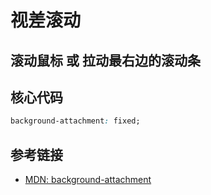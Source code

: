 # 视差滚动

## 滚动鼠标 或 拉动最右边的滚动条

<ParallaxScrolling />

## 核心代码

```css
background-attachment: fixed;
```

## 参考链接

- [MDN: background-attachment](https://developer.mozilla.org/zh-CN/docs/Web/CSS/background-attachment)

<script setup>
import ParallaxScrolling from './ParallaxScrolling.vue'
</script>
